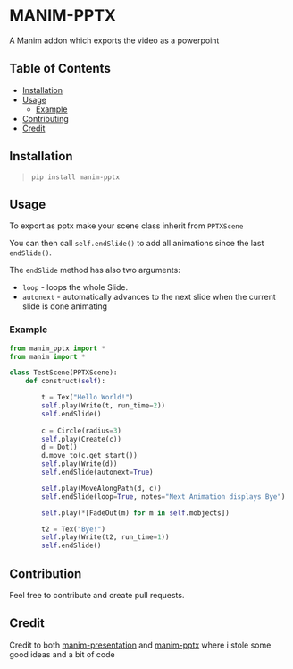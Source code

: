 # MANIM-PPTX

A Manim addon which exports the video as a powerpoint

## Table of Contents

-  [Installation](#installation)
-  [Usage](#usage)
    -  [Example](#example)
-  [Contributing](#contributing)
-  [Credit](#credit)

## Installation

> ``pip install manim-pptx``

## Usage

To export as pptx make your scene class inherit from `PPTXScene`

You can then call `self.endSlide()` to add all animations since the last `endSlide()`.

The `endSlide` method has also two arguments:

- `loop` - loops the whole Slide.
- `autonext` - automatically advances to the next slide when the current slide is done animating

### Example

```python
from manim_pptx import *
from manim import *

class TestScene(PPTXScene):
    def construct(self):

        t = Tex("Hello World!")
        self.play(Write(t, run_time=2))
        self.endSlide()
        
        c = Circle(radius=3)
        self.play(Create(c))
        d = Dot()
        d.move_to(c.get_start())
        self.play(Write(d))
        self.endSlide(autonext=True)

        self.play(MoveAlongPath(d, c))
        self.endSlide(loop=True, notes="Next Animation displays Bye")

        self.play(*[FadeOut(m) for m in self.mobjects])

        t2 = Tex("Bye!")
        self.play(Write(t2, run_time=1))
        self.endSlide()
```

## Contribution

Feel free to contribute and create pull requests.

## Credit
Credit to both [manim-presentation](https://github.com/galatolofederico/manim-presentation) and [manim-pptx](https://github.com/yoshiask/manim-pptx) where i stole some good ideas and a bit of code